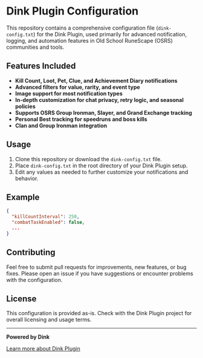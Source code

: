 # Dink Plugin Configuration

This repository contains a comprehensive configuration file (`dink-config.txt`) for the Dink Plugin, used primarily for advanced notification, logging, and automation features in Old School RuneScape (OSRS) communities and tools. 

## Features Included

- **Kill Count, Loot, Pet, Clue, and Achievement Diary notifications**
- **Advanced filters for value, rarity, and event type**
- **Image support for most notification types**
- **In-depth customization for chat privacy, retry logic, and seasonal policies**
- **Supports OSRS Group Ironman, Slayer, and Grand Exchange tracking**
- **Personal Best tracking for speedruns and boss kills**
- **Clan and Group Ironman integration**

## Usage

1. Clone this repository or download the `dink-config.txt` file.
2. Place `dink-config.txt` in the root directory of your Dink Plugin setup.
3. Edit any values as needed to further customize your notifications and behavior.

## Example

```json
{
  "killCountInterval": 250,
  "combatTaskEnabled": false,
  ...
}
```

## Contributing

Feel free to submit pull requests for improvements, new features, or bug fixes. Please open an issue if you have suggestions or encounter problems with the configuration.

## License

This configuration is provided as-is. Check with the Dink Plugin project for overall licensing and usage terms.

---

**Powered by Dink**

[Learn more about Dink Plugin](https://github.com/pajlads/DinkPlugin)